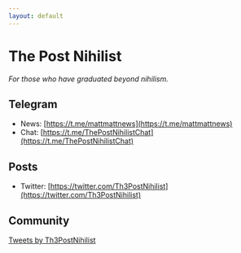 ```yaml
---
layout: default
---
```




# The Post Nihilist

_For those who have graduated beyond nihilism._

## Telegram

- News: [https://t.me/mattmattnews](https://t.me/mattmattnews)
- Chat: [https://t.me/ThePostNihilistChat](https://t.me/ThePostNihilistChat)

## Posts

<!-- - YouTube: [YouTube](https://www.youtube.com/user/Bobman617) -->
<!-- - Reddit: [https://reddit.com/r/N_N_N/](https://reddit.com/r/N_N_N/) -->
- Twitter: [https://twitter.com/Th3PostNihilist](https://twitter.com/Th3PostNihilist)

## Community

<!-- - Discord: [https://discord.gg/2FZcxh9G](https://discord.gg/2FZcxh9G) -->

<!-- <div class="video-container">
<iframe src="https://discord.com/widget?id=960561243440164924&theme=dark" width="500" height="300" allowtransparency="false" frameborder="1" sandbox="allow-popups allow-popups-to-escape-sandbox allow-same-origin allow-scripts"></iframe>
</div> -->

<div class="video-container">
<a class="twitter-timeline" data-theme="dark" href="https://twitter.com/Th3PostNihilist?ref_src=twsrc%5Etfw">Tweets by Th3PostNihilist</a> <script async src="https://platform.twitter.com/widgets.js" charset="utf-8"></script>
</div>
